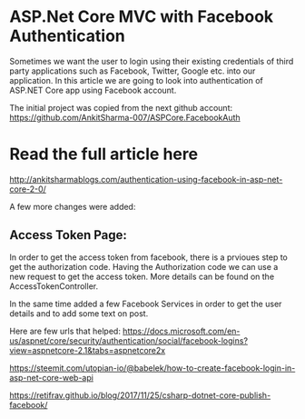 # ASP.Net Core MVC with Facebook Authentication
Sometimes we want the user to login using their existing credentials of third party applications such as Facebook, Twitter, Google etc. into our application. In this article we are going to look into authentication of ASP.NET Core app using Facebook account.

The initial project was copied from the next github account:
https://github.com/AnkitSharma-007/ASPCore.FacebookAuth

# Read the full article here
http://ankitsharmablogs.com/authentication-using-facebook-in-asp-net-core-2-0/


A few more changes were added:

## Access Token Page:
In order to get the access token from facebook, there is a prvioues step to get the authorization code.
Having the Authorization code we can use a new request to get the access token. 
More details can be found on the AccessTokenController.

In the same time added a few Facebook Services in order to get the user details and to add some text on post.


Here are few urls that helped:
https://docs.microsoft.com/en-us/aspnet/core/security/authentication/social/facebook-logins?view=aspnetcore-2.1&tabs=aspnetcore2x

https://steemit.com/utopian-io/@babelek/how-to-create-facebook-login-in-asp-net-core-web-api

https://retifrav.github.io/blog/2017/11/25/csharp-dotnet-core-publish-facebook/


 
